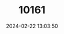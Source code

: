 ---
title: "10161"
category: "Hipposideros sorenseni"
draft: false
date: 2024-02-22 13:03:50
languages:
  English: ["Sorensen's Leaf-nosed Bat"]
---